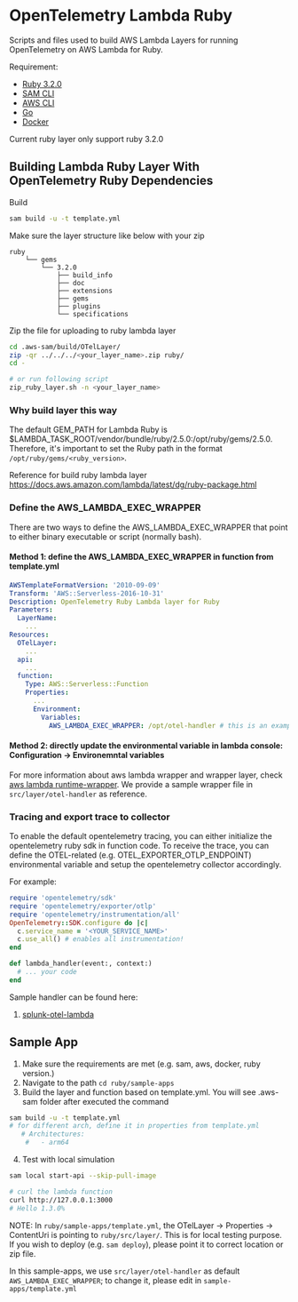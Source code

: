 # OpenTelemetry Lambda Ruby

Scripts and files used to build AWS Lambda Layers for running OpenTelemetry on AWS Lambda for Ruby.

Requirement:
* [Ruby 3.2.0](https://www.ruby-lang.org/en/news/2022/12/25/ruby-3-2-0-released/)
* [SAM CLI](https://docs.aws.amazon.com/serverless-application-model/latest/developerguide/serverless-sam-cli-install.html)
* [AWS CLI](https://docs.aws.amazon.com/cli/latest/userguide/install-cliv2.html)
* [Go](https://go.dev/doc/install)
* [Docker](https://docs.docker.com/get-docker)

Current ruby layer only support ruby 3.2.0

## Building Lambda Ruby Layer With OpenTelemetry Ruby Dependencies

Build
```bash
sam build -u -t template.yml
```

Make sure the layer structure like below with your zip
```
ruby
    └── gems
        └── 3.2.0
            ├── build_info
            ├── doc
            ├── extensions
            ├── gems
            ├── plugins
            └── specifications
```

Zip the file for uploading to ruby lambda layer

```bash
cd .aws-sam/build/OTelLayer/
zip -qr ../../../<your_layer_name>.zip ruby/
cd -

# or run following script
zip_ruby_layer.sh -n <your_layer_name>
```

### Why build layer this way

The default GEM_PATH for Lambda Ruby is $LAMBDA_TASK_ROOT/vendor/bundle/ruby/2.5.0:/opt/ruby/gems/2.5.0. Therefore, it's important to set the Ruby path in the format `/opt/ruby/gems/<ruby_version>`.

Reference for build ruby lambda layer
https://docs.aws.amazon.com/lambda/latest/dg/ruby-package.html


### Define the AWS_LAMBDA_EXEC_WRAPPER

There are two ways to define the AWS_LAMBDA_EXEC_WRAPPER that point to either binary executable or script (normally bash).

#### Method 1: define the AWS_LAMBDA_EXEC_WRAPPER in function from template.yml
```yaml
AWSTemplateFormatVersion: '2010-09-09'
Transform: 'AWS::Serverless-2016-10-31'
Description: OpenTelemetry Ruby Lambda layer for Ruby
Parameters:
  LayerName:
    ...
Resources:
  OTelLayer:
    ...
  api:
    ...
  function:
    Type: AWS::Serverless::Function
    Properties:
      ...
      Environment:
        Variables:
          AWS_LAMBDA_EXEC_WRAPPER: /opt/otel-handler # this is an example of the path

```

#### Method 2: directly update the environmental variable in lambda console: Configuration -> Environemntal variables 

For more information about aws lambda wrapper and wrapper layer, check [aws lambda runtime-wrapper](https://docs.aws.amazon.com/lambda/latest/dg/runtimes-modify.html#runtime-wrapper). We provide a sample wrapper file in `src/layer/otel-handler` as reference.

### Tracing and export trace to collector

To enable the default opentelemetry tracing, you can either initialize the opentelemetry ruby sdk in function code. To receive the trace, you can define the OTEL-related (e.g. OTEL_EXPORTER_OTLP_ENDPOINT) environmental variable and setup the opentelemetry collector accordingly.

For example:
```ruby
require 'opentelemetry/sdk'
require 'opentelemetry/exporter/otlp'
require 'opentelemetry/instrumentation/all'
OpenTelemetry::SDK.configure do |c|
  c.service_name = '<YOUR_SERVICE_NAME>'
  c.use_all() # enables all instrumentation!
end

def lambda_handler(event:, context:)
  # ... your code
end
```

Sample handler can be found here:
1. [splunk-otel-lambda](https://github.com/signalfx/splunk-otel-lambda/tree/main/ruby)

## Sample App 

1. Make sure the requirements are met (e.g. sam, aws, docker, ruby version.)
2. Navigate to the path `cd ruby/sample-apps`
3. Build the layer and function based on template.yml. You will see .aws-sam folder after executed the command
```bash
sam build -u -t template.yml
# for different arch, define it in properties from template.yml
   # Architectures:
    #   - arm64
```
4. Test with local simulation
```bash
sam local start-api --skip-pull-image

# curl the lambda function
curl http://127.0.0.1:3000
# Hello 1.3.0% 
```

NOTE:
In `ruby/sample-apps/template.yml`, the OTelLayer -> Properties -> ContentUri is pointing to `ruby/src/layer/`. This is for local testing purpose. If you wish to deploy (e.g. `sam deploy`), please point it to correct location or zip file.

In this sample-apps, we use `src/layer/otel-handler` as default `AWS_LAMBDA_EXEC_WRAPPER`; to change it, please edit in `sample-apps/template.yml`


